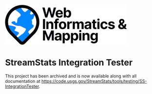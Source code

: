 ![WiM](wim.png)


# StreamStats Integration Tester

This project has been archived and is now available along with all documentation at https://code.usgs.gov/StreamStats/tools/testing/SS-IntegrationTester.
